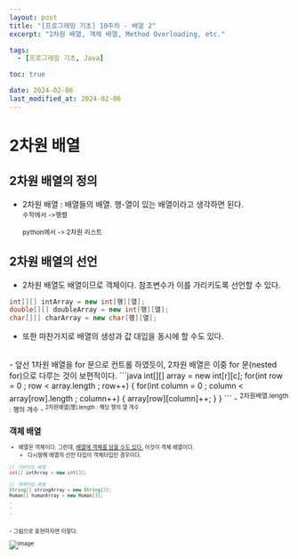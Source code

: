 ```yaml
---
layout: post
title: "[프로그래밍 기초] 10주차 - 배열 2"
excerpt: "2차원 배열, 객체 배열, Method Overloading, etc."

tags:
  - [프로그래밍 기초, Java]

toc: true

date: 2024-02-06
last_modified_at: 2024-02-06
---
```

# 2차원 배열
## 2차원 배열의 정의
- 2차원 배열 : 배열들의 배열. 행-열이 있는 배열이라고 생각하면 된다.  
  <sub> 수학에서 ->행렬

  <sup> python에서 -> 2차원 리스트

## 2차원 배열의 선언
- 2차원 배열도 배열이므로 객체이다. 참조변수가 이를 가리키도록 선언할 수 있다.
```java
int[][] intArray = new int[행][열];
double[][] doubleArray = new int[행][열];
char[][] charArray = new char[행][열]; 
```
- 또한 마찬가지로 배열의 생성과 값 대입을 동시에 할 수도 있다.  
<br>
- 앞선 1차원 배열을 for 문으로 컨트롤 하였듯이, 2차원 배열은 이중 for 문(nested for)으로 다루는 것이 보편적이다.
```java
int[][] array = new int[r][c];
for(int row = 0 ; row < array.length ; row++) {
  for(int column = 0 ; column < array[row].length ; column++) {
    array[row][column]++;
  }
}
```
- <sup> 2차원배열.length  :  행의 개수
- <sup> 2차원배열[행].length  :  해당 행의 열 개수

## 객체 배열
- 배열은 객체이다. 그런데, <u>배열에 객체를 담을 수도 있다.</u> 이것이 객체 배열이다.
  - 다시말해 배열의 선언 타입이 객체타입인 경우이다.
```java
// 기본타입 배열
int[] intArray = new int[3];

// 객체타입 배열
String[] stringArray = new String[3];
Human[] humanArray = new Human[3];
.
.
.
```
<br>
- 그림으로 표현하자면 이렇다.

![image](https://i.imgur.com/5tU204A.png)